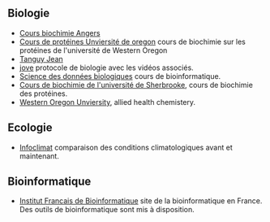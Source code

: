 ## Biologie

* [Cours biochimie Angers](https://biochimej.univ-angers.fr/Page2/COURS/index.html)
* [Cours de protéines Unviersité de oregon](https://wou.edu/chemistry/courses/online-chemistry-textbooks/ch450-and-ch451-biochemistry-defining-life-at-the-molecular-level/chapter-2-protein-structure/) cours de biochimie sur les protéines de l'université de Western Oregon
* [Tanguy Jean](https://www.svt-tanguy-jean.com/)</a>
* [jove](https://www.jove.com/fr/) protocole de biologie avec les vidéos associés.
* [Science des données biologiques](https://wp.sciviews.org/sdd-umons-2020/vue-g%C3%A9n%C3%A9rale-du-cours.html) cours de bioinformatique.
* [Cours de biochimie de l'université de Sherbrooke](https://biochimiedesproteines.espaceweb.usherbrooke.ca/index.php), cours de biochimie des protéines.
* [Western Oregon Unviersity](https://wou.edu/chemistry/courses/online-chemistry-textbooks/ch103-allied-health-chemistry/), allied health chemistery.

## Ecologie

* [Infoclimat](https://www.infoclimat.fr/climatologie/annee/2023/nice-cote-d-azur/valeurs/07690.html) comparaison des conditions climatologiques avant et maintenant.

## Bioinformatique

* [Institut Francais de Bioinformatique](https://www.france-bioinformatique.fr/) site de la bioinformatique en France. Des outils de bioinformatique sont mis à disposition.
